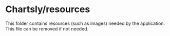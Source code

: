 # Chartsly/resources

This folder contains resources (such as images) needed by the application. This file can
be removed if not needed.
